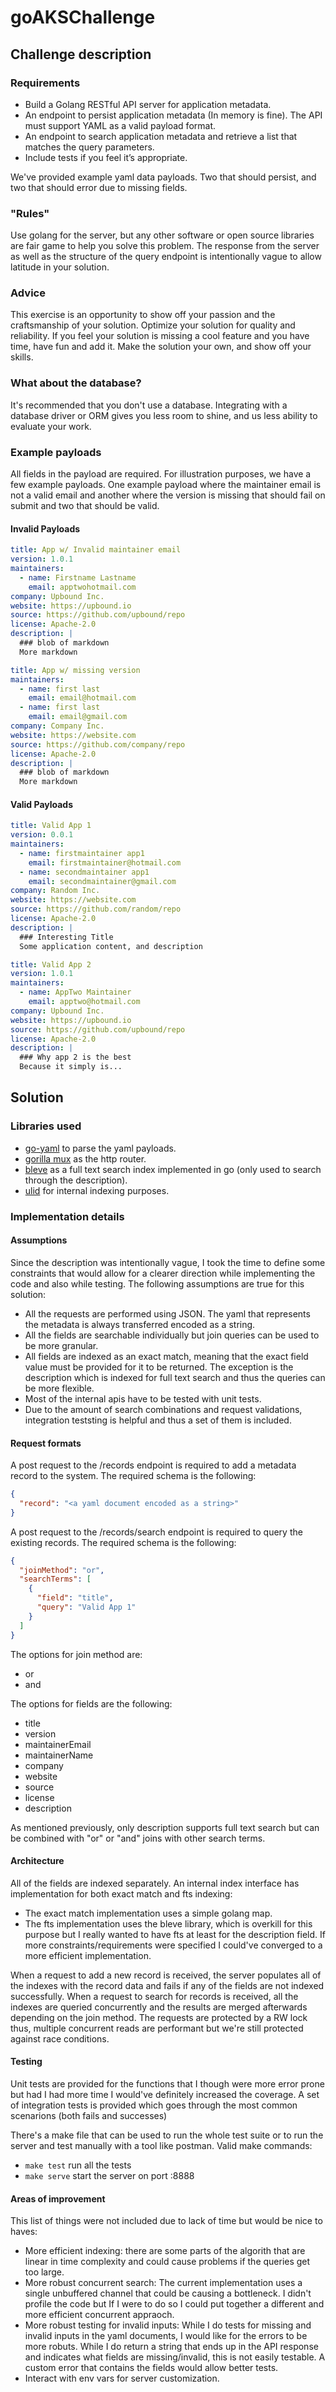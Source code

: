 # goAKSChallenge

## Challenge description

### Requirements

- Build a Golang RESTful API server for application metadata.
- An endpoint to persist application metadata (In memory is fine). The API must support YAML as a valid payload format.
- An endpoint to search application metadata and retrieve a list that matches the query parameters.
- Include tests if you feel it’s appropriate.

We've provided example yaml data payloads. Two that should persist, and two that should error due to missing fields.

### "Rules"

Use golang for the server, but any other software or open source libraries are fair game to help you solve this problem. The response from the server as well as the structure of the query endpoint is intentionally vague to allow latitude in your solution.

### Advice

This exercise is an opportunity to show off your passion and the craftsmanship of your solution. Optimize your solution for quality and reliability. If you feel your solution is missing a cool feature and you have time, have fun and add it. Make the solution your own, and show off your skills.

### What about the database?

It's recommended that you don't use a database. Integrating with a database driver or ORM gives you less room to shine, and us less ability to evaluate your work.

### Example payloads

All fields in the payload are required. For illustration purposes, we have a few example payloads. One example payload where the maintainer email is not a valid email and another where the version is missing that should fail on submit and two that should be valid.

#### Invalid Payloads

```yaml
title: App w/ Invalid maintainer email
version: 1.0.1
maintainers:
  - name: Firstname Lastname
    email: apptwohotmail.com
company: Upbound Inc.
website: https://upbound.io
source: https://github.com/upbound/repo
license: Apache-2.0
description: |
  ### blob of markdown
  More markdown
```

```yaml
title: App w/ missing version
maintainers:
  - name: first last
    email: email@hotmail.com
  - name: first last
    email: email@gmail.com
company: Company Inc.
website: https://website.com
source: https://github.com/company/repo
license: Apache-2.0
description: |
  ### blob of markdown
  More markdown
```

#### Valid Payloads

```yaml
title: Valid App 1
version: 0.0.1
maintainers:
  - name: firstmaintainer app1
    email: firstmaintainer@hotmail.com
  - name: secondmaintainer app1
    email: secondmaintainer@gmail.com
company: Random Inc.
website: https://website.com
source: https://github.com/random/repo
license: Apache-2.0
description: |
  ### Interesting Title
  Some application content, and description
```

```yaml
title: Valid App 2
version: 1.0.1
maintainers:
  - name: AppTwo Maintainer
    email: apptwo@hotmail.com
company: Upbound Inc.
website: https://upbound.io
source: https://github.com/upbound/repo
license: Apache-2.0
description: |
  ### Why app 2 is the best
  Because it simply is...
```

## Solution

### Libraries used

- [go-yaml](https://github.com/goccy/go-yaml) to parse the yaml payloads.
- [gorilla mux](https://github.com/gorilla/mux) as the http router.
- [bleve](https://github.com/blevesearch/bleve) as a full text search index implemented in go (only used to search through the description).
- [ulid](https://github.com/oklog/ulid) for internal indexing purposes.

### Implementation details

#### Assumptions

Since the description was intentionally vague, I took the time to define some constraints that would allow for a clearer direction while implementing the code and also while testing. The following assumptions are true for this solution:
- All the requests are performed using JSON. The yaml that represents the metadata is always transferred encoded as a string.
- All the fields are searchable individually but join queries can be used to be more granular.
- All fields are indexed as an exact match, meaning that the exact field value must be provided for it to be returned. The exception is the description which is indexed for full text search and thus the queries can be more flexible.
- Most of the internal apis have to be tested with unit tests.
- Due to the amount of search combinations and request validations, integration teststing is helpful and thus a set of them is included.

#### Request formats

A post request to the /records endpoint is required to add a metadata record to the system. The required schema is the following:
```json
{
  "record": "<a yaml document encoded as a string>" 
}
```


A post request to the /records/search endpoint is required to query the existing records. The required schema is the following:
```json
{
  "joinMethod": "or",
  "searchTerms": [
    {
      "field": "title",
      "query": "Valid App 1"
    }
  ]
}
```

The options for join method are:
- or
- and

The options for fields are the following:
- title
- version
- maintainerEmail
- maintainerName
- company
- website
- source
- license
- description

As mentioned previously, only description supports full text search but can be combined with "or" or "and" joins with other search terms.

#### Architecture

All of the fields are indexed separately. An internal index interface has implementation for both exact match and fts indexing:
- The exact match implementation uses a simple golang map.
- The fts implementation uses the bleve library, which is overkill for this purpose but I really wanted to have fts at least for the description field. If more constraints/requirements were specified I could've converged to a more efficient implementation.

When a request to add a new record is received, the server populates all of the indexes with the record data and fails if any of the fields are not indexed successfully.
When a request to search for records is received, all the indexes are queried concurrently and the results are merged afterwards depending on the join method.
The requests are protected by a RW lock thus, multiple concurrent reads are performant but we're still protected against race conditions.

#### Testing

Unit tests are provided for the functions that I though were more error prone but had I had more time I would've definitely increased the coverage.
A set of integration tests is provided which goes through the most common scenarions (both fails and successes)

There's a make file that can be used to run the whole test suite or to run the server and test manually with a tool like postman.
Valid make commands:

- `make test` run all the tests
- `make serve` start the server on port :8888

#### Areas of improvement

This list of things were not included due to lack of time but would be nice to haves:
- More efficient indexing: there are some parts of the algorith that are linear in time complexity and could cause problems if the queries get too large.
- More robust concurrent search: The current implementation uses a single unbuffered channel that could be causing a bottleneck. I didn't profile the code but If I were to do so I could put together a different and more efficient concurrent appraoch.
- More robust testing for invalid inputs: While I do tests for missing and invalid inputs in the yaml documents, I would like for the errors to be more robuts. While I do return a string that ends up in the API response and indicates what fields are missing/invalid, this is not easily testable. A custom error that contains the fields would allow better tests.
- Interact with env vars for server customization.


